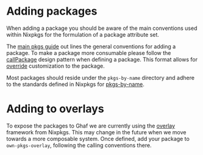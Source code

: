 <!--
SPDX-FileCopyrightText: 2022-2024 TII (SSRC) and the Ghaf contributors

SPDX-License-Identifier: CC-BY-SA-4.0
-->

# Adding packages

When adding a package you should be aware of the main conventions used within Nixpkgs for the formulation of a package attribute set.

The [main pkgs guide](https://github.com/NixOS/nixpkgs/blob/master/pkgs/README.md) out lines the general conventions for adding a package. To make a package more consumable please follow the [callPackage](https://nixos.org/guides/nix-pills/13-callpackage-design-pattern.html) design pattern when defining a package. This format allows for [override](https://nixos.org/manual/nixpkgs/stable/#sec-pkg-override) customization to the package.

Most packages should reside under the `pkgs-by-name` directory and adhere to the standards defined in Nixpkgs for [pkgs-by-name](https://github.com/NixOS/nixpkgs/blob/master/pkgs/by-name/README.md).

# Adding to overlays

To expose the packages to Ghaf we are currently using the [overlay](https://nixos.org/manual/nixpkgs/stable/#chap-overlays) framework from Nixpkgs. This may change in the future when we move towards a more composable system. Once defined, add your package to `own-pkgs-overlay`, following the calling conventions there.
